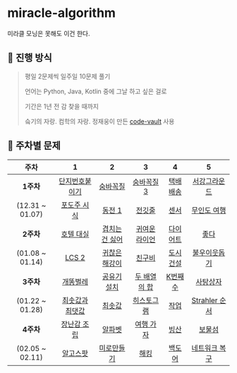 # miracle-algorithm
미라클 모닝은 못해도 이건 한다.  

## :pushpin: 진행 방식
> 평일 2문제씩 일주일 10문제 풀기
>
> 언어는 Python, Java, Kotlin 중에 그날 하고 싶은 걸로
>
> 기간은 1년 전 감 찾을 때까지
>
> 슼기의 자랑. 컴학의 자랑. 정재웅이 만든 [code-vault](https://github.com/woong-jae/code-vault) 사용

## 📝 주차별 문제

|주차|1|2|3|4|5|
|:---:|:---:|:---:|:---:|:---:|:---:|
|**1주차**|[단지번호붙이기](https://www.acmicpc.net/problem/2667)|[숨바꼭질](https://www.acmicpc.net/problem/1697)|[숨바꼭질3](https://www.acmicpc.net/problem/13549)|[택배 배송](https://www.acmicpc.net/problem/5972)|[서강그라운드](https://www.acmicpc.net/problem/14938)
|(12.31 ~ 01.07)|[포도주 시식](https://www.acmicpc.net/problem/2156)|[동전 1](https://www.acmicpc.net/problem/2293)|[전깃줄](https://www.acmicpc.net/problem/2565)|[센서](https://www.acmicpc.net/problem/2212)|[무인도 여행](https://school.programmers.co.kr/learn/courses/30/lessons/154540)
|**2주차**|[호텔 대실](https://school.programmers.co.kr/learn/courses/30/lessons/155651)|[겹치는 건 싫어](https://www.acmicpc.net/problem/20922)|[귀여운 라이언](https://www.acmicpc.net/problem/15565)|[다이어트](https://www.acmicpc.net/problem/1484)|[좋다](https://www.acmicpc.net/problem/1253)
|(01.08 ~ 01.14)|[LCS 2](https://www.acmicpc.net/problem/9252)|[귀찮은 해강이](https://www.acmicpc.net/problem/24391)|[친구비](https://www.acmicpc.net/problem/16562)|[도시 건설](https://www.acmicpc.net/problem/21924)|[불우이웃돕기](https://www.acmicpc.net/problem/1414)
|**3주차**|[개똥벌레](https://www.acmicpc.net/problem/3020)|[공유기 설치](https://www.acmicpc.net/problem/2110)|[두 배열의 합](https://www.acmicpc.net/problem/2143)|[K번째 수](https://www.acmicpc.net/problem/1300)|[사탕상자](https://www.acmicpc.net/problem/2243)
|(01.22 ~ 01.28)|[최솟값과 최댓값](https://www.acmicpc.net/problem/2357)|[최솟값](https://www.acmicpc.net/problem/10868)|[히스토그램](https://www.acmicpc.net/problem/1725)|[작업](https://www.acmicpc.net/problem/2056)|[Strahler 순서](https://www.acmicpc.net/problem/9470)
|**4주차**|[장난감 조립](https://www.acmicpc.net/problem/2637)|[알파벳](https://www.acmicpc.net/problem/1987)|[여행 가자](https://www.acmicpc.net/problem/1976)|[빙산](https://www.acmicpc.net/problem/2573)|[보물섬](https://www.acmicpc.net/problem/2589)
|(02.05 ~ 02.11)|[알고스팟](https://www.acmicpc.net/problem/1261)|[미로만들기](https://www.acmicpc.net/problem/2665)|[해킹](https://www.acmicpc.net/problem/10282)|[백도어](https://www.acmicpc.net/problem/17396)|[네트워크 복구](https://www.acmicpc.net/problem/2211)
